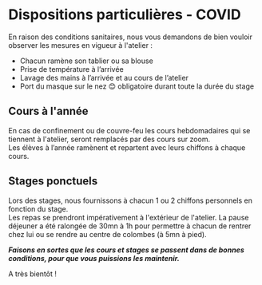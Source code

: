 # Dispositions particulières - COVID  

En raison des conditions sanitaires, nous vous demandons de bien vouloir observer les mesures en vigueur à l'atelier :
-	Chacun ramène son tablier ou sa blouse
-	Prise de température à l’arrivée
-	Lavage des mains à l’arrivée et au cours de l’atelier
-	Port du masque sur le nez 😊 obligatoire durant toute la durée du stage  

## Cours à l'année
En cas de confinement ou de couvre-feu les cours hebdomadaires qui se tiennent à l'atelier, seront remplacés par des cours sur zoom.  
Les élèves à l’année ramènent et repartent avec leurs chiffons à chaque cours. 

## Stages ponctuels
Lors des stages, nous fournissons à chacun 1 ou 2 chiffons personnels en fonction du stage.  
Les repas se prendront impérativement à l'extérieur de l'atelier. La pause déjeuner a été ralongée de 30mn à 1h pour permettre à chacun de rentrer chez lui ou se rendre au centre de colombes (à 5mn à pied).  

**_Faisons en sortes que les cours et stages se passent dans de bonnes conditions, pour que vous puissions les maintenir._**

A très bientôt !

